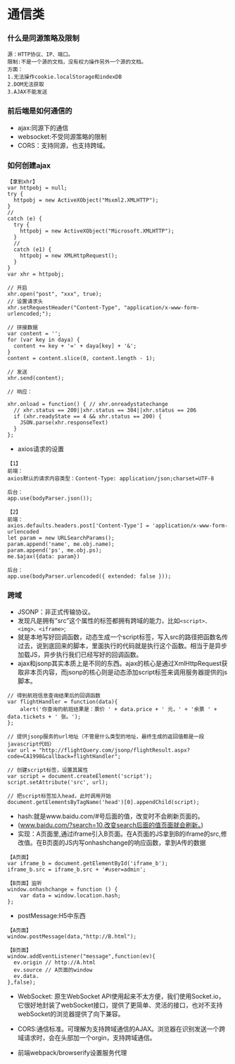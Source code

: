 # 通信类

### 什么是同源策略及限制

```
源：HTTP协议、IP、端口。
限制:不是一个源的文档，没有权力操作另外一个源的文档。
方面：
1.无法操作cookie.localStorage和indexDB
2.DOM无法获取
3.AJAX不能发送
```

### 前后端是如何通信的

* ajax:同源下的通信
* websocket:不受同源策略的限制
* CORS：支持同源，也支持跨域。

### 如何创建ajax

```
【拿到xhr】
var httpobj = null;
try {
  httpobj = new ActiveXObject("Msxml2.XMLHTTP");
}
// 
catch (e) {
  try {
    httpobj = new ActiveXObject("Microsoft.XMLHTTP");
  }
  // 
  catch (e1) {
    httpobj = new XMLHttpRequest();
  }
}
var xhr = httpobj;

// 开启
xhr.open("post", "xxx", true);
// 设置请求头
xhr.setRequestHeader("Content-Type", "application/x-www-form-urlencoded;");

// 拼接数据
var content = '';
for (var key in daya) {
  content += key + '=' + daya[key] + '&';
}
content = content.slice(0, content.length - 1);

// 发送
xhr.send(content);

// 响应：

xhr.onload = function() { // xhr.onreadystatechange
  // xhr.status == 200||xhr.status == 304||xhr.status == 206
  if (xhr.readyState == 4 && xhr.status == 200) {
    JSON.parse(xhr.responseText)
  }
};
```

* axios请求的设置
```
【1】
前端：
axios默认的请求内容类型：Content-Type: application/json;charset=UTF-8

后台：
app.use(bodyParser.json());

【2】
前端：
axios.defaults.headers.post['Content-Type'] = 'application/x-www-form-urlencoded
let param = new URLSearchParams();
param.append('name', me.obj.name);
param.append('ps', me.obj.ps);
me.$ajax({data: param})

后台：
app.use(bodyParser.urlencoded({ extended: false }));
```

### 跨域

* JSONP：非正式传输协议。
* 发现凡是拥有”src”这个属性的标签都拥有跨域的能力，比如`<script>、<img>、<iframe>`;
* 就是本地写好回调函数，动态生成一个script标签，写入src的路径把函数名传过去，说到底回来的脚本，里面执行的代码就是执行这个函数。相当于是异步加载JS，异步执行我们已经写好的回调函数。
* ajax和jsonp其实本质上是不同的东西。ajax的核心是通过XmlHttpRequest获取非本页内容，而jsonp的核心则是动态添加script标签来调用服务器提供的js脚本。
```
// 得到航班信息查询结果后的回调函数
var flightHandler = function(data){
    alert('你查询的航班结果是：票价 ' + data.price + ' 元，' + '余票 ' + data.tickets + ' 张。');
};

// 提供jsonp服务的url地址（不管是什么类型的地址，最终生成的返回值都是一段javascript代码）
var url = "http://flightQuery.com/jsonp/flightResult.aspx?code=CA1998&callback=flightHandler";

// 创建script标签，设置其属性
var script = document.createElement('script');
script.setAttribute('src', url);

// 把script标签加入head，此时调用开始
document.getElementsByTagName('head')[0].appendChild(script);
```

* hash:就是www.baidu.com/#号后面的值，改变时不会刷新页面的。
* (www.baidu.com/?search=10,改变search后面的值页面就会刷新。)
* 实现：A页面里,通过iframe引入B页面。在A页面的JS拿到B的iframe的src,修改值。在B页面的JS内写onhashchange的响应函数，拿到A传的数据
```
【A页面】
var iframe_b = document.getElementById('iframe_b');
iframe_b.src = iframe_b.src + '#user=admin';

【B页面】监听
window.onhashchange = function () {
    var data = window.location.hash;
};
```

* postMessage:H5中东西
```
【A页面】
window.postMessage(data,"http://B.html");

【B页面】
window.addEventListener("message",function(ev){
  ev.origin // http://A.html
  ev.source // A页面的window
  ev.data. 
},false);
```

* WebSocket: 原生WebSocket API使用起来不太方便，我们使用Socket.io，它很好地封装了webSocket接口，提供了更简单、灵活的接口，也对不支持webSocket的浏览器提供了向下兼容。

* CORS:通信标准。可理解为支持跨域通信的AJAX。浏览器在识别发送一个跨域请求时，会在头部加一个orgin，支持跨域通信。

* 前端webpack/browserify设置服务代理